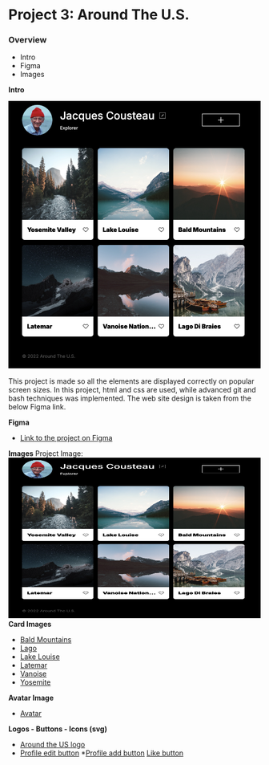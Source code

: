 # Project 3: Around The U.S.

### Overview

- Intro
- Figma
- Images

**Intro**

![Around the world](./images/Around%20the%20Us.png)

This project is made so all the elements are displayed correctly on popular screen sizes. In this project, html and css are used, while advanced git and bash techniques was implemented. The web site design is taken from the below Figma link.

**Figma**

- [Link to the project on Figma](https://www.figma.com/file/ii4xxsJ0ghevUOcssTlHZv/Sprint-3%3A-Around-the-US?node-id=0%3A1)

**Images**
Project Image:
<img src="./images/Around%20the%20Us.png" width="640" height="320">
**Card Images**

- [Bald Mountains](./images/bald-mountains.jpg)
- [Lago](./images/lago.jpg)
- [Lake Louise](./images/lake-louise.jpg)
- [Latemar](./images/latemar.jpg)
- [Vanoise](./images/vanoise.jpg)
- [Yosemite](./images/yosemite.jpg)

**Avatar Image**

- [Avatar](./images/Avatar.png)

**Logos - Buttons - Icons (svg)**

- [Around the US logo](./images/logo.svg)
- [Profile edit button](./images/Edit%20Button.svg) \*[Profile add button](./images/Add%20Button.svg)
  [Like button](./images/like%20button.svg)
